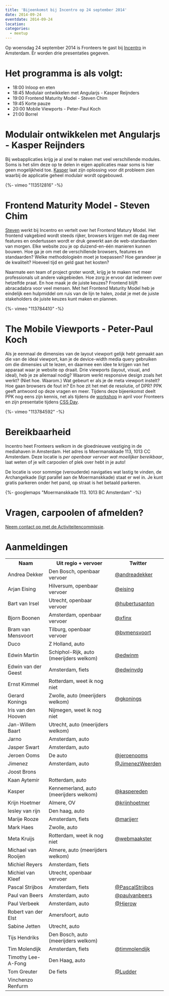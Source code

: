 ```yaml
---
title: 'Bijeenkomst bij Incentro op 24 september 2014'
date: 2014-09-24
eventdate: 2014-09-24
location:
categories:
  - meetup
---
```


Op woensdag 24 september 2014 is Fronteers te gast bij [Incentro](http://www.incentro.com/) in Amsterdam. Er worden drie presentaties gegeven.

# Het programma is als volgt:

- 18:00 Inloop en eten
- 18:45 Modulair ontwikkelen met Angularjs - Kasper Reijnders
- 19:00 Frontend Maturity Model - Steven Chim
- 19:45 Korte pauze
- 20:00 Mobile Viewports - Peter-Paul Koch
- 21:00 Borrel

# Modulair ontwikkelen met Angularjs - Kasper Reijnders

Bij webapplicaties krijg je al snel te maken met veel verschillende modules. Soms is het slim deze op te delen in eigen applicaties maar soms is hier geen mogelijkheid toe. [Kasper](http://www.incentro.com/en/people/kasperreijnders) laat zijn oplossing voor dit probleem zien waarbij de applicatie geheel modulair wordt opgebouwd.

{%- vimeo "113512816" -%}

# Frontend Maturity Model - Steven Chim

[Steven](http://www.incentro.com/en/people/stevenchim) werkt bij Incentro en vertelt over het Frontend Matury Model.
Het frontend vakgebied wordt steeds rijker, browsers krijgen met de dag meer features en ondertussen wordt er druk gewerkt aan de web-standaarden van morgen. Elke website zou je op duizend-en-één manieren kunnen bouwen. Hoe ga je om met de verschillende browsers, features en standaarden? Welke methodologieën moet je toepassen? Hoe garandeer je de kwaliteit? Hoeveel tijd en geld gaat het kosten?

Naarmate een team of project groter wordt, krijg je te maken met meer professionals uit andere vakgebieden. Hoe zorg je ervoor dat iedereen over hetzelfde praat. En hoe maak je de juiste keuzes? Frontend blijft abracadabra voor veel mensen. Met het Frontend Maturity Model heb je eindelijk een hulpmiddel om ruis van de lijn te halen, zodat je met de juiste stakeholders de juiste keuzes kunt maken en plannen.

{%- vimeo "113784410" -%}

# The Mobile Viewports - Peter-Paul Koch

Als je eenmaal de dimensies van de layout viewport gelijk hebt gemaakt aan die van de ideal viewport, kan je de device-width media query gebruiken om die dimensies uit te lezen, en daarmee een idee te krijgen van het apparaat waar je website op draait. Drie viewports (layout, visual, and ideal), heb je ze allemaal nodig? Waarom werkt responsive design zoals het werkt? (Niet hoe. Waarom.) Wat gebeurt er als je de meta viewport instelt? Hoe gaan browsers de fout in? En hoe zit het met de resolutie, of DPR? PPK geeft antwoord op deze vragen en meer.
Tijdens deze bijeenkomst deelt PPK nog eens zijn kennis, net als tijdens de [workshop](/workshops/viewports-peter-paul-koch) in april voor Fronteers en zijn presentatie tijdens [CSS Day](http://cssday.nl/2014/programme#peter-paul-koch).

{%- vimeo "113784592" -%}

# Bereikbaarheid

Incentro heet Fronteers welkom in de gloednieuwe vestiging in de mediahaven in Amsterdam. Het adres is Moermanskkade 113, 1013 CC Amsterdam. Deze locatie is _per openbaar vervoer wat moeilijker bereikbaar_, laat weten of je wilt carpoolen of plek over hebt in je auto!

De locatie is voor sommige (verouderde) navigaties wat lastig te vinden, de Archangelkade (ligt parallel aan de Moermanskkade) staat er wel in. Je kunt gratis parkeren onder het pand, op straat is het betaald parkeren.

{%- googlemaps "Moermanskkade 113. 1013 BC Amsterdam" -%}

# Vragen, carpoolen of afmelden?

[Neem contact op met de Activiteitencommissie](/vereniging/commissies/activiteiten).

# Aanmeldingen

<table>
<tr>
<th>Naam</th>
<th>Uit regio + vervoer</th>
<th>Twitter</th>
</tr>
<tr>
<td>Andrea Dekker</td>
<td>Den Bosch, openbaar vervoer</td>
<td><a href="https://twitter.com/andreadekker" rel="nofollow">@andreadekker</a></td>
</tr>
<tr>
<td>Arjan Eising</td>
<td>Hilversum, openbaar vervoer</td>
<td><a href="https://twitter.com/eising" rel="nofollow">@eising</a></td>
</tr>
<tr>
<td>Bart van Irsel</td>
<td>Utrecht, openbaar vervoer</td>
<td><a href="https://twitter.com/hubertusanton" rel="nofollow">@hubertusanton</a></td>
</tr>
<tr>
<td>Bjorn Boonen</td>
<td>Amsterdam, openbaar vervoer</td>
<td><a href="https://twitter.com/xfinx" rel="nofollow">@xfinx</a></td>
</tr>
<tr>
<td>Bram van Mensvoort</td>
<td>Tilburg, openbaar vervoer</td>
<td><a href="https://twitter.com/bvmensvoort" rel="nofollow">@bvmensvoort</a></td>
</tr>
<tr>
<td>Duco </td>
<td>Z Holland, auto</td>
<td></td>
</tr>
<tr>
<td>Edwin Martin</td>
<td>Schiphol-Rijk, auto (meerijders welkom)</td>
<td><a href="https://twitter.com/edwinm" rel="nofollow">@edwinm</a></td>
</tr>
<tr>
<td>Edwin van der Geest</td>
<td>Amsterdam, fiets</td>
<td><a href="https://twitter.com/edwinvdg" rel="nofollow">@edwinvdg</a></td>
</tr>
<tr>
<td>Ernst Kimmel</td>
<td>Rotterdam, weet ik nog niet</td>
<td></td>
</tr>
<tr>
<td>Gerard Konings</td>
<td>Zwolle, auto (meerijders welkom)</td>
<td><a href="https://twitter.com/gkonings" rel="nofollow">@gkonings</a></td>
</tr>
<tr>
<td>Iris van den Hooven</td>
<td>Nijmegen, weet ik nog niet</td>
<td></td>
</tr>
<tr>
<td>Jan-Willem Baart</td>
<td>Utrecht, auto (meerijders welkom)</td>
<td></td>
</tr>
<tr>
<td>Jarno</td>
<td>Amsterdam, auto</td>
<td></td>
</tr>
<tr>
<td>Jasper Swart</td>
<td>Amsterdam, auto</td>
<td></td>
</tr>
<tr>
<td>Jeroen Ooms</td>
<td>De auto</td>
<td><a href="https://twitter.com/jeroenooms" rel="nofollow">@jeroenooms</a></td>
</tr>
<tr>
<td>Jimenez</td>
<td>Amsterdam, auto</td>
<td><a href="https://twitter.com/JimenezWeerden" rel="nofollow">@JimenezWeerden</a></td>
</tr>
<tr>
<td>Joost Brons</td>
<td></td>
<td></td>
</tr>
<tr>
<td>Kaan Aytemir</td>
<td>Rotterdam, auto</td>
<td></td>
</tr>
<tr>
<td>Kasper </td>
<td>Kennemerland, auto (meerijders welkom)</td>
<td><a href="https://twitter.com/kaspereden" rel="nofollow">@kaspereden</a></td>
</tr>
<tr>
<td>Krijn Hoetmer</td>
<td>Almere, OV</td>
<td><a href="https://twitter.com/krijnhoetmer" rel="nofollow">@krijnhoetmer</a></td>
</tr>
<tr>
<td>lesley van rijn</td>
<td>Den haag, auto</td>
<td></td>
</tr>
<tr>
<td>Marije Rooze</td>
<td>Amsterdam, fiets</td>
<td><a href="https://twitter.com/marijerr" rel="nofollow">@marijerr</a></td>
</tr>
<tr>
<td>Mark Haes</td>
<td>Zwolle, auto</td>
<td></td>
</tr>
<tr>
<td>Meta Kruijs</td>
<td>Rotterdam, weet ik nog niet</td>
<td><a href="https://twitter.com/webmaakster" rel="nofollow">@webmaakster</a></td>
</tr>
<tr>
<td>Michael van Rooijen</td>
<td>Almere, auto (meerijders welkom)</td>
<td></td>
</tr>
<tr>
<td>Michiel Reyers</td>
<td>Amsterdam, fiets</td>
<td></td>
</tr>
<tr>
<td>Michiel van Kleef</td>
<td>Utrecht, openbaar vervoer</td>
<td></td>
</tr>
<tr>
<td>Pascal Strijbos</td>
<td>Amsterdam, fiets</td>
<td><a href="https://twitter.com/PascalStrijbos" rel="nofollow">@PascalStrijbos</a></td>
</tr>
<tr>
<td>Paul van Beers</td>
<td>Amsterdam, auto</td>
<td><a href="https://twitter.com/paulvanbeers" rel="nofollow">@paulvanbeers</a></td>
</tr>
<tr>
<td>Paul Verbeek</td>
<td>Amsterdam, auto</td>
<td><a href="https://twitter.com/Hierow" rel="nofollow">@Hierow</a></td>
</tr>
<tr>
<td>Robert van der Elst</td>
<td>Amersfoort, auto</td>
<td></td>
</tr>
<tr>
<td>Sabine Jetten</td>
<td>Utrecht, auto</td>
<td></td>
</tr>
<tr>
<td>Tijs Hendriks</td>
<td>Den Bosch, auto (meerijders welkom)</td>
<td></td>
</tr>
<tr>
<td>Tim Molendijk</td>
<td>Amsterdam, fiets</td>
<td><a href="https://twitter.com/timmolendijk" rel="nofollow">@timmolendijk</a></td>
</tr>
<tr>
<td>Timothy Lee-A-Fong</td>
<td>Den Haag, auto</td>
<td></td>
</tr>
<tr>
<td>Tom Greuter</td>
<td>De fiets</td>
<td><a href="https://twitter.com/Ludder" rel="nofollow">@Ludder</a></td>
</tr>
<tr>
<td>Vinchenzo Renfurm</td>
<td></td>
<td></td>
</tr>
</table>
